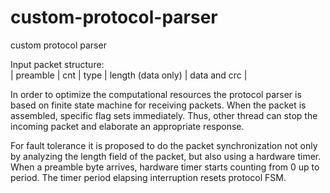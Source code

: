 # custom-protocol-parser
custom protocol parser

Input packet structure:  
| preamble |  cnt  |    type   |   length (data only) |   data and crc |  

   In order to optimize the computational resources the protocol parser is based on finite state machine for receiving packets. When the packet is assembled, specific flag sets immediately. Thus, other thread can stop the incoming packet and elaborate an appropriate response.

   For fault tolerance it is proposed to do the packet synchronization not only by analyzing the length field of the packet, but also using a hardware timer. When a preamble byte arrives, hardware timer starts counting from 0 up to period. The timer period elapsing interruption resets protocol FSM. 


